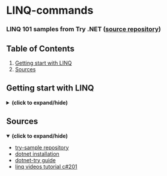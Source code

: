 # LINQ-commands

### LINQ 101 samples from Try .NET ([source repository](https://github.com/dotnet/try-samples))

## Table of Contents
1. [Getting start with LINQ](#get_start)
2. [Sources](#sources)

<a id="get_start"></a>
## Getting start with LINQ
<details close>
<summary><b>(click to expand/hide)</b></summary>
<!-- MarkdownTOC -->
   
1. Install dotnet and dotnet-try tool
   - [link to install dotnet](https://dotnet.microsoft.com/en-us/download)
   - [link for guide for installing dotnet-try tool](https://github.com/dotnet/try/blob/main/DotNetTryLocal.md)
      - make sure to follow the step for installing older version .NET Core 3.0 SDK
      - make sure to use the command line below to install the dotnet-try tool
        ```bash
          dotnet tool install -g --add-source "https://pkgs.dev.azure.com/dnceng/public/_packaging/dotnet-tools/nuget/v3/index.json" Microsoft.dotnet-try
        ```
2. clone the [try-sample repository](https://github.com/dotnet/try-samples)
3. located to the try-sample repository and locate to the 101-linq-samples
   ```bash
    cd <path>/try-sample/101-linq-samples
   ```
   ```bash
    dotnet try
   ```
4. finally it should locate you to a localhost, please hit advanced if the page is blocked
   - you should see

     <img src="./images/linq101Samples.png" alt="linq101" style="width:400px; height:400px"/>

<!-- /MarkdownTOC -->
</details>

<a id="sources"></a>
## Sources
<details open>
<summary><b>(click to expand/hide)</b></summary>
<!-- MarkdownTOC -->
   
- [try-sample repository](https://github.com/dotnet/try-samples)
- [dotnet installation](https://dotnet.microsoft.com/en-us/download)
- [dotnet-try guide](https://github.com/dotnet/try/blob/main/DotNetTryLocal.md)
- [linq videos tutorial c#201](https://www.youtube.com/watch?v=p5myHVOtmiU&list=PLdo4fOcmZ0oVxKLQCHpiUWun7vlJJvUiN&index=20)

<!-- /MarkdownTOC -->
</details>
